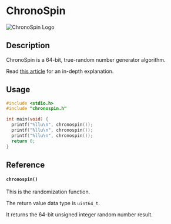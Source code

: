 # ChronoSpin
![ChronoSpin Logo](https://repository-images.githubusercontent.com/740210808/1e77045d-b87d-41e9-9b16-2c0da0443146)

## Description
ChronoSpin is a 64-bit, true-random number generator algorithm.

Read [this article](https://medium.com/@wilparsons/chronospin-is-a-new-64-bit-trng-based-on-nanosecond-timing-without-arithmetic-operations-68637db4cc86) for an in-depth explanation.

## Usage
``` c
#include <stdio.h>
#include "chronospin.h"

int main(void) {
  printf("%llu\n", chronospin());
  printf("%llu\n", chronospin());
  printf("%llu\n", chronospin());
  return 0;
}
```

## Reference
#### `chronospin()`
This is the randomization function.

The return value data type is `uint64_t`.

It returns the 64-bit unsigned integer random number result.
